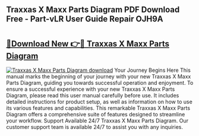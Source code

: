 ## Traxxas X Maxx Parts Diagram PDF Download Free - Part-vLR User Guide Repair OJH9A

# <h2><a href="http://dfhj5u.blite.top/?on=Traxxas+X+Maxx+Parts+Diagram">🔗Download New 👉🔴 Traxxas X Maxx Parts Diagram</a></h2>

[![Traxxas X Maxx Parts Diagram download](https://i.imgur.com/lujVjoI.png)](http://dfhj5u.blite.top/?on=Traxxas+X+Maxx+Parts+Diagram)
Your Journey Begins Here This manual marks the beginning of your journey with your new Traxxas X Maxx Parts Diagram, guiding you towards successful operation and enjoyment. To ensure a successful experience with your new Traxxas X Maxx Parts Diagram, please read this user manual carefully before use. It includes detailed instructions for product setup, as well as information on how to use its various features and capabilities. This remarkable Traxxas X Maxx Parts Diagram offers a comprehensive suite of features designed to streamline your workflow. Support Available 24/7 Traxxas X Maxx Parts Diagram. Our customer support team is available 24/7 to assist you with any inquiries.
